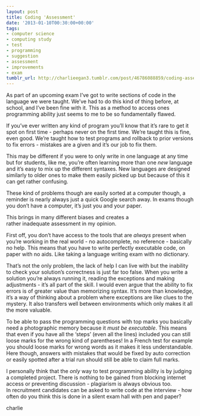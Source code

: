 ```yaml
---
layout: post
title: Coding 'Assessment'
date: '2013-01-10T00:30:00+00:00'
tags:
- computer science
- computing study
- test
- programming
- suggestion
- assessment
- improvements
- exam
tumblr_url: http://charlieegan3.tumblr.com/post/46786088859/coding-assessment
---
```

As part of an upcoming exam I’ve got to write sections of code in the language we were taught. We’ve had to do this kind of thing before, at school, and I’ve been fine with it. This as a method to access ones programming ability just seems to me to be so fundamentally flawed.

If you’ve ever written any kind of program you’ll know that it’s rare to get it spot on first time - perhaps never on the first time. We’re taught this is fine, even good. We’re taught how to test programs and rollback to prior versions to fix errors - mistakes are a given and it’s our job to fix them.

This may be different if you were to only write in one language at any time but for students, like me, you’re often learning more than one _new_ language and it’s easy to mix up the different syntaxes. New languages are designed similarly to older ones to make them easily picked up but because of this it can get rather confusing.

These kind of problems though are easily sorted at a computer though, a reminder is nearly always just a quick Google search away. In exams though you don’t have a computer, it’s just you and your paper.

This brings in many different biases and creates a rather inadequate assessment in my opinion.

First off, you don’t have access to the tools that are _always_ present when you’re working in the real world - no autocomplete, no reference - basically no help. This means that you have to write perfectly executable code, on paper with no aids. Like taking a language writing exam with no dictionary.

That’s not the only problem, the lack of help I can live with but the inability to check your solution’s correctness is just far too false. When you write a solution you’re always running it, reading the exceptions and making adjustments - it’s all part of the skill. I would even argue that the ability to fix errors is of greater value than memorizing syntax. It’s more than knowledge, it’s a way of thinking about a problem where exceptions are like clues to the mystery. It also transfers well between environments which only makes it all the more valuable.

To be able to pass the programming questions with top marks you basically need a photographic memory because it _must be executable_. This means that even if you have all the ‘steps’ (even all the lines) included you can still loose marks for the wrong kind of parentheses! In a French test for example you should loose marks for wrong words as it makes it less understandable. Here though, answers with mistakes that would be fixed by auto correction or easily spotted after a trial run should still be able to claim full marks.

I personally think that the _only_ way to test programming ability is by judging a completed project. There is nothing to be gained from blocking internet access or preventing discussion - plagiarism is always obvious too. In recruitment candidates can be asked to write code at the interview - how often do you think this is done in a silent exam hall with pen and paper?

charlie